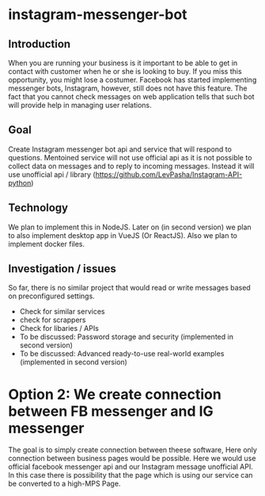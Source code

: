 # instagram-messenger-bot

## Introduction

When you are running your business is it important to be able to get in contact with customer when he or she is looking to buy. If you miss this opportunity, you might lose a costumer. Facebook has started implementing messenger bots, Instagram, however, still does not have this feature. The fact that you cannot check messages on web application tells that such bot will provide help in managing user relations.

## Goal
Create Instagram messenger bot api and service that will respond to questions. Mentoined service will not use official api as it is not possible to collect data on messages and to reply to incoming messages. Instead it will use unofficial api / library (https://github.com/LevPasha/Instagram-API-python)

## Technology
We plan to implement this in NodeJS. Later on (in second version) we plan to also implement desktop app in VueJS (Or ReactJS). Also we plan to implement docker files.


## Investigation / issues
So far, there is no similar project that would read or write messages based on preconfigured settings. 

* Check for similar services
* check for scrappers
* Check for libaries / APIs
* To be discussed: Password storage and security (implemented in second version)
* To be discussed: Advanced ready-to-use real-world examples (implemented in second version)


# Option 2: We create connection between FB messenger and IG messenger

The goal is to simply create connection between theese software, Here only connection between business pages would be possible. Here we would use official facebook messenger api and our Instagram message unofficial API. In this case there is possibility that the page which is using our service can be converted to a high-MPS Page.
